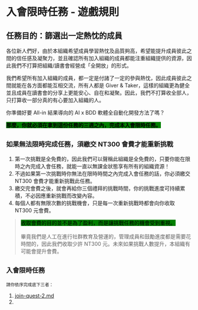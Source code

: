 # 入會限時任務 - 遊戲規則

## 任務目的：篩選出一定熱忱的成員

各位新人們好，由於本組織希望成員學習熱忱及品質夠高，希望能提升成員彼此之間的信任感及凝聚力，並且確認所有加入組織的成員都能注重組織提供的資源，因此我們不打算把組織/讀書會經營成「全開放」的形式。

我們希望所有加入組織的成員，都一定是付諸了一定的參與熱忱，因此成員彼此之間就能在各方面都能互相交流，所有人都是 Giver & Taker，這樣的組織更為健全並且成員在讀書會的分享上更能安心、自在和凝聚。因此，我們不打算收全部人，只打算收一部分真的有心要加入組織的人。

你準備好要 All-in 結果導向的 AI x BDD 軟體全自動化開發方法了嗎？

<mark style="background-color:green;">**那麼，你就必須在拿到這份任務的三週之內，完成本入會限時任務。**</mark>

## <sup>如果無法限時完成任務，須繳交 NT300 會費才能重新挑戰</sup>

1. 第一次挑戰是全免費的，因此我們可以聲稱此組織是全免費的，只要你能在限時之內完成入會任務，就能一直以無課金狀態享有所有的組織資源！
2. 不過如果第一次挑戰時你無法在限時時間之內完成入會任務的話，你必須繳交 NT300 會費才能重新挑戰此任務。
3. 繳交完會費之後，就會再給你三個禮拜的挑戰時間，你的挑戰進度可持續累積，不必因應重新挑戰而改變內容。
4. 每個人都有無限次數的挑戰機會，只是每一次重新挑戰時都會向你收取 NT300 元會費。

> <mark style="background-color:green;">收取會費的目的並不是為了盈利，而是讓挑戰任務的機會受到重視。</mark>\
> \
> 畢竟我們是人工在進行社群教育及營運的，管理成員和鼓勵進度都是需要花時間的，因此我們收取少許 NT300 元。未來如果挑戰人數提升，本組織有可能會提升會費。

## <sup>入會限時任務</sup>

<sup>請你依序完成底下三者：</sup>

1. [join-quest-2.md](join-quest-2.md "mention")
2.
